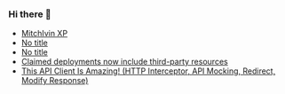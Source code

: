 ### Hi there 👋

<!-- daily.dev BOOKMARKS:START -->
- [MitchIvin XP](https://app.daily.dev/posts/YuS36rfzu?utm_source=rss&utm_medium=bookmarks&utm_campaign=PnGboN99PhXCxFrWGGg2C)
- [No title](https://app.daily.dev/posts/GTra8r79q?utm_source=rss&utm_medium=bookmarks&utm_campaign=PnGboN99PhXCxFrWGGg2C)
- [No title](https://app.daily.dev/posts/SeqBaSquO?utm_source=rss&utm_medium=bookmarks&utm_campaign=PnGboN99PhXCxFrWGGg2C)
- [Claimed deployments now include third-party resources](https://app.daily.dev/posts/KjZY5ygyK?utm_source=rss&utm_medium=bookmarks&utm_campaign=PnGboN99PhXCxFrWGGg2C)
- [This API Client Is Amazing! &lpar;HTTP Interceptor, API Mocking, Redirect, Modify Response&rpar;](https://app.daily.dev/posts/M4AL3F89P?utm_source=rss&utm_medium=bookmarks&utm_campaign=PnGboN99PhXCxFrWGGg2C)
<!-- daily.dev BOOKMARKS:END -->

<!--
**dinesh4monto/dinesh4monto** is a ✨ _special_ ✨ repository because its `README.md` (this file) appears on your GitHub profile.

Here are some ideas to get you started:

- 🔭 I’m currently working on ...
- 🌱 I’m currently learning ...
- 👯 I’m looking to collaborate on ...
- 🤔 I’m looking for help with ...
- 💬 Ask me about ...
- 📫 How to reach me: ...
- 😄 Pronouns: ...
- ⚡ Fun fact: ...
-->

